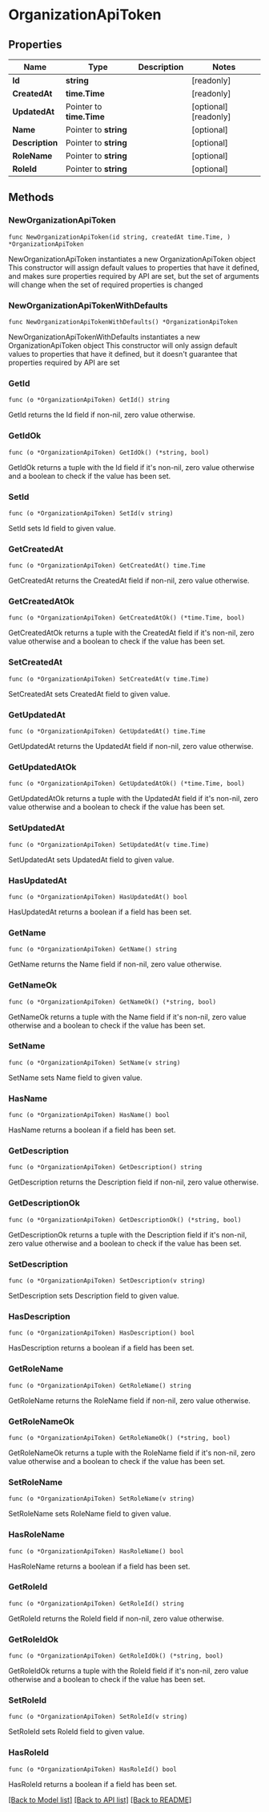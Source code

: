 # OrganizationApiToken

## Properties

Name | Type | Description | Notes
------------ | ------------- | ------------- | -------------
**Id** | **string** |  | [readonly] 
**CreatedAt** | **time.Time** |  | [readonly] 
**UpdatedAt** | Pointer to **time.Time** |  | [optional] [readonly] 
**Name** | Pointer to **string** |  | [optional] 
**Description** | Pointer to **string** |  | [optional] 
**RoleName** | Pointer to **string** |  | [optional] 
**RoleId** | Pointer to **string** |  | [optional] 

## Methods

### NewOrganizationApiToken

`func NewOrganizationApiToken(id string, createdAt time.Time, ) *OrganizationApiToken`

NewOrganizationApiToken instantiates a new OrganizationApiToken object
This constructor will assign default values to properties that have it defined,
and makes sure properties required by API are set, but the set of arguments
will change when the set of required properties is changed

### NewOrganizationApiTokenWithDefaults

`func NewOrganizationApiTokenWithDefaults() *OrganizationApiToken`

NewOrganizationApiTokenWithDefaults instantiates a new OrganizationApiToken object
This constructor will only assign default values to properties that have it defined,
but it doesn't guarantee that properties required by API are set

### GetId

`func (o *OrganizationApiToken) GetId() string`

GetId returns the Id field if non-nil, zero value otherwise.

### GetIdOk

`func (o *OrganizationApiToken) GetIdOk() (*string, bool)`

GetIdOk returns a tuple with the Id field if it's non-nil, zero value otherwise
and a boolean to check if the value has been set.

### SetId

`func (o *OrganizationApiToken) SetId(v string)`

SetId sets Id field to given value.


### GetCreatedAt

`func (o *OrganizationApiToken) GetCreatedAt() time.Time`

GetCreatedAt returns the CreatedAt field if non-nil, zero value otherwise.

### GetCreatedAtOk

`func (o *OrganizationApiToken) GetCreatedAtOk() (*time.Time, bool)`

GetCreatedAtOk returns a tuple with the CreatedAt field if it's non-nil, zero value otherwise
and a boolean to check if the value has been set.

### SetCreatedAt

`func (o *OrganizationApiToken) SetCreatedAt(v time.Time)`

SetCreatedAt sets CreatedAt field to given value.


### GetUpdatedAt

`func (o *OrganizationApiToken) GetUpdatedAt() time.Time`

GetUpdatedAt returns the UpdatedAt field if non-nil, zero value otherwise.

### GetUpdatedAtOk

`func (o *OrganizationApiToken) GetUpdatedAtOk() (*time.Time, bool)`

GetUpdatedAtOk returns a tuple with the UpdatedAt field if it's non-nil, zero value otherwise
and a boolean to check if the value has been set.

### SetUpdatedAt

`func (o *OrganizationApiToken) SetUpdatedAt(v time.Time)`

SetUpdatedAt sets UpdatedAt field to given value.

### HasUpdatedAt

`func (o *OrganizationApiToken) HasUpdatedAt() bool`

HasUpdatedAt returns a boolean if a field has been set.

### GetName

`func (o *OrganizationApiToken) GetName() string`

GetName returns the Name field if non-nil, zero value otherwise.

### GetNameOk

`func (o *OrganizationApiToken) GetNameOk() (*string, bool)`

GetNameOk returns a tuple with the Name field if it's non-nil, zero value otherwise
and a boolean to check if the value has been set.

### SetName

`func (o *OrganizationApiToken) SetName(v string)`

SetName sets Name field to given value.

### HasName

`func (o *OrganizationApiToken) HasName() bool`

HasName returns a boolean if a field has been set.

### GetDescription

`func (o *OrganizationApiToken) GetDescription() string`

GetDescription returns the Description field if non-nil, zero value otherwise.

### GetDescriptionOk

`func (o *OrganizationApiToken) GetDescriptionOk() (*string, bool)`

GetDescriptionOk returns a tuple with the Description field if it's non-nil, zero value otherwise
and a boolean to check if the value has been set.

### SetDescription

`func (o *OrganizationApiToken) SetDescription(v string)`

SetDescription sets Description field to given value.

### HasDescription

`func (o *OrganizationApiToken) HasDescription() bool`

HasDescription returns a boolean if a field has been set.

### GetRoleName

`func (o *OrganizationApiToken) GetRoleName() string`

GetRoleName returns the RoleName field if non-nil, zero value otherwise.

### GetRoleNameOk

`func (o *OrganizationApiToken) GetRoleNameOk() (*string, bool)`

GetRoleNameOk returns a tuple with the RoleName field if it's non-nil, zero value otherwise
and a boolean to check if the value has been set.

### SetRoleName

`func (o *OrganizationApiToken) SetRoleName(v string)`

SetRoleName sets RoleName field to given value.

### HasRoleName

`func (o *OrganizationApiToken) HasRoleName() bool`

HasRoleName returns a boolean if a field has been set.

### GetRoleId

`func (o *OrganizationApiToken) GetRoleId() string`

GetRoleId returns the RoleId field if non-nil, zero value otherwise.

### GetRoleIdOk

`func (o *OrganizationApiToken) GetRoleIdOk() (*string, bool)`

GetRoleIdOk returns a tuple with the RoleId field if it's non-nil, zero value otherwise
and a boolean to check if the value has been set.

### SetRoleId

`func (o *OrganizationApiToken) SetRoleId(v string)`

SetRoleId sets RoleId field to given value.

### HasRoleId

`func (o *OrganizationApiToken) HasRoleId() bool`

HasRoleId returns a boolean if a field has been set.


[[Back to Model list]](../README.md#documentation-for-models) [[Back to API list]](../README.md#documentation-for-api-endpoints) [[Back to README]](../README.md)


